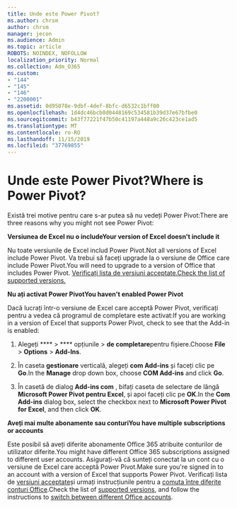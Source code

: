 ```yaml
---
title: Unde este Power Pivot?
ms.author: chrsm
author: chrsm
manager: jecon
ms.audience: Admin
ms.topic: article
ROBOTS: NOINDEX, NOFOLLOW
localization_priority: Normal
ms.collection: Adm_O365
ms.custom:
- "144"
- "145"
- "146"
- "2200001"
ms.assetid: 0d95078e-9dbf-4def-8bfc-d6532c1bff00
ms.openlocfilehash: 1d4dc46bcb0d0448169c534581b39d37e67bfbe0
ms.sourcegitcommit: b43f77221f47b50c41197a448a9c26c423ce1ad5
ms.translationtype: MT
ms.contentlocale: ro-RO
ms.lasthandoff: 11/15/2019
ms.locfileid: "37769855"
---
```

# <a name="where-is-power-pivot"></a><span data-ttu-id="cd863-102">Unde este Power Pivot?</span><span class="sxs-lookup"><span data-stu-id="cd863-102">Where is Power Pivot?</span></span>

<span data-ttu-id="cd863-103">Există trei motive pentru care s-ar putea să nu vedeți Power Pivot:</span><span class="sxs-lookup"><span data-stu-id="cd863-103">There are three reasons why you might not see Power Pivot:</span></span>
  
<span data-ttu-id="cd863-104">**Versiunea de Excel nu o include**</span><span class="sxs-lookup"><span data-stu-id="cd863-104">**Your version of Excel doesn't include it**</span></span>
  
<span data-ttu-id="cd863-105">Nu toate versiunile de Excel includ Power Pivot.</span><span class="sxs-lookup"><span data-stu-id="cd863-105">Not all versions of Excel include Power Pivot.</span></span> <span data-ttu-id="cd863-106">Va trebui să faceți upgrade la o versiune de Office care include Power Pivot.</span><span class="sxs-lookup"><span data-stu-id="cd863-106">You will need to upgrade to a version of Office that includes Power Pivot.</span></span> [<span data-ttu-id="cd863-107">Verificați lista de versiuni acceptate.</span><span class="sxs-lookup"><span data-stu-id="cd863-107">Check the list of supported versions.</span></span>](https://support.office.com/article/aa64e217-4b6e-410b-8337-20b87e1c2a4b.aspx)
  
<span data-ttu-id="cd863-108">**Nu ați activat Power Pivot**</span><span class="sxs-lookup"><span data-stu-id="cd863-108">**You haven't enabled Power Pivot**</span></span>
  
<span data-ttu-id="cd863-109">Dacă lucrați într-o versiune de Excel care acceptă Power Pivot, verificați pentru a vedea că programul de completare este activat:</span><span class="sxs-lookup"><span data-stu-id="cd863-109">If you are working in a version of Excel that supports Power Pivot, check to see that the Add-in is enabled:</span></span>
  
1. <span data-ttu-id="cd863-110">Alegeți \*\*\*\* \> \*\*\*\* opțiunile \> **de completare**pentru fișiere.</span><span class="sxs-lookup"><span data-stu-id="cd863-110">Choose **File** \> **Options** \> **Add-Ins**.</span></span>

2. <span data-ttu-id="cd863-111">În caseta **gestionare** verticală, alegeți **com Add-ins** și faceți clic pe **Go**.</span><span class="sxs-lookup"><span data-stu-id="cd863-111">In the **Manage** drop down box, choose **COM Add-ins** and click **Go**.</span></span>

3. <span data-ttu-id="cd863-112">În casetă de dialog **Add-ins com** , bifați caseta de selectare de lângă **Microsoft Power Pivot pentru Excel**, și apoi faceți clic pe **OK**.</span><span class="sxs-lookup"><span data-stu-id="cd863-112">In the **Com Add-ins** dialog box, select the checkbox next to **Microsoft Power Pivot for Excel**, and then click **OK**.</span></span>

<span data-ttu-id="cd863-113">**Aveți mai multe abonamente sau conturi**</span><span class="sxs-lookup"><span data-stu-id="cd863-113">**You have multiple subscriptions or accounts**</span></span>
  
<span data-ttu-id="cd863-114">Este posibil să aveți diferite abonamente Office 365 atribuite conturilor de utilizator diferite.</span><span class="sxs-lookup"><span data-stu-id="cd863-114">You might have different Office 365 subscriptions assigned to different user accounts.</span></span> <span data-ttu-id="cd863-115">Asigurați-vă că sunteți conectat la un cont cu o versiune de Excel care acceptă Power Pivot.</span><span class="sxs-lookup"><span data-stu-id="cd863-115">Make sure you're signed in to an account with a version of Excel that supports Power Pivot.</span></span> <span data-ttu-id="cd863-116">Verificați lista de [versiuni acceptate](https://support.office.com/article/aa64e217-4b6e-410b-8337-20b87e1c2a4b.aspx)și urmați instrucțiunile pentru a [comuta între diferite conturi Office](https://support.office.com/article/b9582171-fd1f-4284-9846-bdd72bb28426.aspx#BKMK_WebSwitchAccounts).</span><span class="sxs-lookup"><span data-stu-id="cd863-116">Check the list of [supported versions](https://support.office.com/article/aa64e217-4b6e-410b-8337-20b87e1c2a4b.aspx), and follow the instructions to [switch between different Office accounts](https://support.office.com/article/b9582171-fd1f-4284-9846-bdd72bb28426.aspx#BKMK_WebSwitchAccounts).</span></span>
